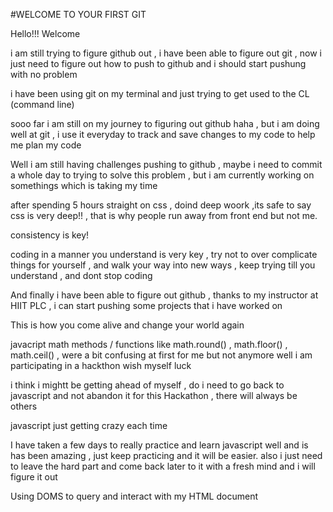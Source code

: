 #WELCOME TO YOUR FIRST GIT

Hello!!!
Welcome

i am still trying to figure github out , i have been able to figure out git , now i just need to figure out how to push to github and i should start pushung with no problem 

i have been using git on my terminal and just trying to get used to the CL (command line)

sooo far i am still on my journey to figuring out github haha , but i am doing well at git , i use it everyday to track and save changes to my code to help me plan my code

Well i am still having challenges pushing to github , maybe i need to commit a whole day to trying to solve this problem , but i am currently working on somethings which is taking my time 

after spending 5 hours straight on css , doind deep woork ,its safe to say css is very deep!! , that is why people run away from front end but not me.

consistency is key!

coding in a manner you understand is very key , try not to over complicate things for yourself , and walk your way into new ways , keep trying till you understand , and dont stop coding 

And finally i have been able to figure out github , thanks to my instructor at HIIT PLC , i can start pushing some projects that i have worked on 

This is how you come alive and change your world
again 

javacript math methods / functions like math.round() , math.floor() , math.ceil() , were a bit confusing at first for me but not anymore 
well i am participating in a hackthon wish myself luck 

i think i mightt be getting ahead of myself , do i need to go back to javascript and not abandon it for this Hackathon , there will always be others 

javascript just getting crazy each time

I have taken a few days to really practice and learn javascript well and is has been amazing , just keep practicing and it will be easier.  also i just need to leave the hard part and come back later to it with a fresh mind and i will figure it out 

Using DOMS to query and interact with my HTML document
